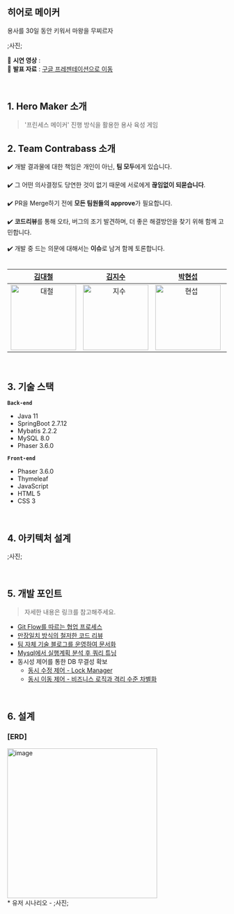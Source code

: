 ## 히어로 메이커

용사를 30일 동안 키워서 마왕을 무찌르자

;사진;

📌 **시연 영상** :  <br>
📌 **발표 자료** : [구글 프레젠테이션으로 이동](https://docs.google.com/presentation/d/1kloW7eZ71UodL_csitGjq6TjNO-AIE451UVIFgZWqlo/edit?usp=sharing)

<br>

## 1. Hero Maker 소개
> '프린세스 메이커' 진행 방식을 활용한 용사 육성 게임


## 2. Team Contrabass 소개
:heavy_check_mark: 개발 결과물에 대한 책임은 개인이 아닌, **팀 모두**에게 있습니다. <br>
<br>
:heavy_check_mark: 그 어떤 의사결정도 당연한 것이 없기 때문에 서로에게 **끊임없이 되묻습니다**. <br>
<br>
:heavy_check_mark: PR을 Merge하기 전에 **모든 팀원들의 approve**가 필요합니다. <br> 
<br>
:heavy_check_mark: **코드리뷰**를 통해 오타, 버그의 조기 발견하며, 더 좋은 해결방안을 찾기 위해 함께 고민합니다. <br> 
<br>
:heavy_check_mark: 개발 중 드는 의문에 대해서는 **이슈**로 남겨 함께 토론합니다. <br> 
<br>


|  [김대철](https://github.com/horry10)  |  [김지수](https://github.com/jisoo9603)  |  [박현섭](https://github.com/kukenya)  |  [이유열](https://github.com/youyeul301)  |   [조만제](https://github.com/fakerdeft)  | 
| :----------: |  :--------:  |  :---------: |  :---------: |  :---------: | 
| <img src="https://github.com/mtvs-2ndteam/hero-maker/assets/98208452/52948f4a-3f38-4ae0-aad5-fdd89b188d9d" width="150px" alt="대철"/> | <img src="https://github.com/mtvs-2ndteam/hero-maker/assets/98208452/b9bea054-1137-4d9c-98c7-c34baf43a480" width="150px" alt="지수"/> | <img src="https://github.com/mtvs-2ndteam/hero-maker/assets/98208452/599c894f-4ffd-4c5d-92a0-6ad80627162a" width="150px" alt="현섭"/> | <img src="https://github.com/mtvs-2ndteam/hero-maker/assets/98208452/c03b4d83-bb3b-4710-ad8c-7cdf4ed633b8" width="150px" alt="유열"/> | <img src="https://github.com/mtvs-2ndteam/hero-maker/assets/98208452/8a82452d-a971-47b1-882b-eb0cb3dc8f39" width="150px" alt="만제"/> 


<br>



## 3. 기술 스택
**`Back-end`**
- Java 11
- SpringBoot 2.7.12
- Mybatis 2.2.2
- MySQL 8.0
- Phaser 3.6.0

**`Front-end`**
- Phaser 3.6.0
- Thymeleaf
- JavaScript
- HTML 5
- CSS 3

<br>

## 4. 아키텍처 설계
;사진;

<br>

## 5. 개발 포인트
> 자세한 내용은 링크를 참고해주세요.

* [Git Flow를 따르는 협업 프로세스](https://blossomwhale.notion.site/945341227bd64432a973d4294b89db37)
* [만장일치 방식의 철저한 코드 리뷰](https://github.com/Team-PandaN/Team-PandaN-Back/pull/21)
* [팀 자체 기술 블로그를 운영하여 문서화](https://blossomwhale.notion.site/ab1407eab5154d108f562b84f8cef731)
* [Mysql에서 실행계획 분석 후 쿼리 튜닝](https://blossomwhale.notion.site/Mysql-0ca7bcd2a4b34333b3880693c7ed9e88)
* 동시성 제어를 통한 DB 무결성 확보
  * [동시 수정 제어 - Lock Manager](https://blossomwhale.notion.site/930f626a77f642ab8f49ceffe035e3dc)
  * [동시 이동 제어 - 비즈니스 로직과 격리 수준 차별화](https://blossomwhale.notion.site/58f5dd7e7ab340e8bec32c720a2ccc12)


<br>

## 6. 설계
### [ERD] <br>
<img width="344" alt="image" src="https://github.com/mtvs-2ndteam/hero-maker/assets/98208452/6ec92445-94a7-456b-930b-049bd868bd2a">
<br>
* 유저 시나리오 - ;사진;
